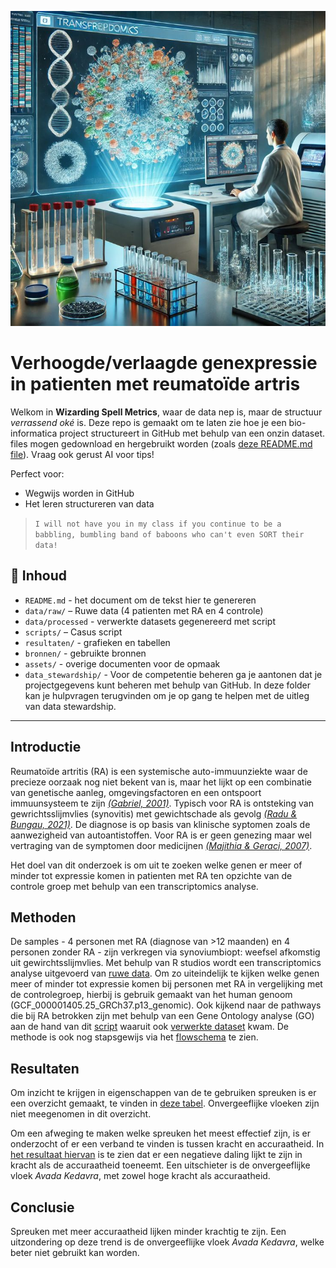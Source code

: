 <p align="center">
  <img src="assets/6610f7439ffcd635d26addc1797d59d1.jpg " width="600"/>
</p>


# Verhoogde/verlaagde genexpressie in patienten met reumatoïde artris

Welkom in **Wizarding Spell Metrics**, waar de data nep is, maar de structuur *verrassend oké* is. Deze repo is gemaakt om te laten zie hoe je een bio-informatica project structureert in GitHub met behulp van een onzin dataset. files mogen gedownload en hergebruikt worden (zoals [deze README.md file](README.md)). Vraag ook gerust AI voor tips!

Perfect voor:
- Wegwijs worden in GitHub
- Het leren structureren van data

> `I will not have you in my class if you continue to be a babbling, bumbling band of baboons who can't even SORT their data!`

## 📁 Inhoud

- `README.md` - het document om de tekst hier te genereren
- `data/raw/` – Ruwe data (4 patienten met RA en 4 controle)  
- `data/processed` - verwerkte datasets gegenereerd met script 
- `scripts/` – Casus script 
- `resultaten/` - grafieken en tabellen
- `bronnen/` - gebruikte bronnen 
- `assets/` - overige documenten voor de opmaak
- `data_stewardship/` - Voor de competentie beheren ga je aantonen dat je projectgegevens kunt beheren met behulp van GitHub. In deze folder kan je hulpvragen terugvinden om je op gang te helpen met de uitleg van data stewardship. 

---

## Introductie

Reumatoïde artritis (RA) is een systemische auto-immuunziekte waar de precieze oorzaak nog niet bekent van is, maar het lijkt op een combinatie van genetische aanleg, omgevingsfactoren en een ontspoort immuunsysteem te zijn _[(Gabriel, 2001)](bronnen/The%20epidemiology%20of%20Rheumatoid%20Arthritis.pdf)_. Typisch voor RA is ontsteking van gewrichtsslijmvlies (synovitis) met gewichtschade als gevolg _[(Radu & Bungau, 2021)](bronnen/Management%20of%20Rheumatoid%20Arthritis%20An%20Overview.pdf)_. De diagnose is op basis van klinische syptomen zoals de aanwezigheid van autoantistoffen. Voor RA is er geen genezing maar wel vertraging van de symptomen door medicijnen _[(Majithia & Geraci, 2007)](bronnen/Rheumatoid%20arthritis%20diagnosis%20and%20managment.pdf)_. 

Het doel van dit onderzoek is om uit te zoeken welke genen er meer of minder tot expressie komen in patienten met RA ten opzichte van de controle groep met behulp van een transcriptomics analyse. 

## Methoden

De samples - 4 personen met RA (diagnose van >12 maanden) en 4 personen zonder RA - zijn verkregen via synoviumbiopt: weefsel afkomstig uit gewirchtsslijmvlies. 
Met behulp van R studios wordt een transcriptomics analyse uitgevoerd van [ruwe data](data\raw). Om zo uiteindelijk te kijken welke genen meer of minder tot expressie komen bij personen met RA in vergelijking met de controlegroep, hierbij is gebruik gemaakt van het human genoom (GCF_000001405.25_GRCh37.p13_genomic). Ook kijkend naar de pathways die bij RA betrokken zijn met behulp van een Gene Ontology analyse (GO) aan de hand van dit [script](scripts) waaruit ook [verwerkte dataset](data\processed\Data_RA_raw\GCF_000001405.25_GRCh37.p13_genomic.gtf\DATA\Data_RA_raw) kwam. De methode is ook nog stapsgewijs via het [flowschema](assets/Flowschema%20transcriptomics-analyse%20RA.pdf) te zien. 

## Resultaten


Om inzicht te krijgen in eigenschappen van de te gebruiken spreuken is er een overzicht gemaakt, te vinden in [deze tabel](resultaten/top_10_spells.csv). Onvergeeflijke vloeken zijn niet meegenomen in dit overzicht. 

Om een afweging te maken welke spreuken het meest effectief zijn, is er onderzocht of er een verband te vinden is tussen kracht en accuraatheid. In [het resultaat hiervan](resultaten/spell_power_vs_accuracy.png) is te zien dat er een negatieve daling lijkt te zijn in kracht als de accuraatheid toeneemt. Een uitschieter is de onvergeeflijke vloek *Avada Kedavra*, met zowel hoge kracht als accuraatheid. 

## Conclusie

Spreuken met meer accuraatheid lijken minder krachtig te zijn. Een uitzondering op deze trend is de onvergeeflijke vloek *Avada Kedavra*, welke beter niet gebruikt kan worden. 




